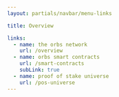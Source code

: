 ```yaml
---
layout: partials/navbar/menu-links

title: Overview

links:
  - name: the orbs network
    url: /overview
  - name: orbs smart contracts
    url: /smart-contracts
    subLink: true
  - name: proof of stake universe
    url: /pos-universe
---
```

